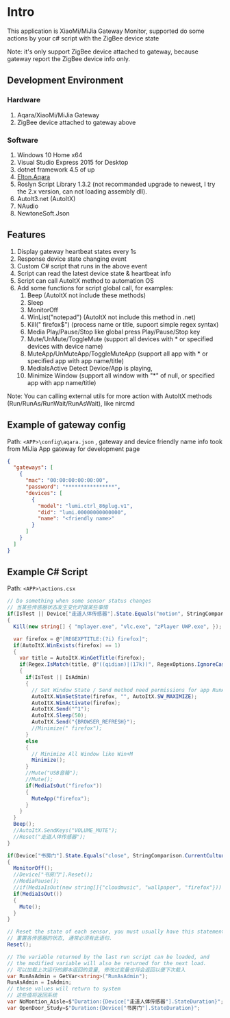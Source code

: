 ﻿# Intro

This application is XiaoMi/MiJia Gateway Monitor, supported 
do some actions by your c# script with the ZigBee device state

Note: it's only support ZigBee device attached to gateway, 
because gateway report the ZigBee device info only.

## Development Environment

### Hardware

1. Aqara/XiaoMi/MiJia Gateway
1. ZigBee device attached to gateway above

### Software

1. Windows 10 Home x64
1. Visual Studio Express 2015 for Desktop
1. dotnet framework 4.5 of up
1. [Elton.Aqara](https://github.com/eltonfan/aqara-dotnet-sdk)
1. Roslyn Script Library 1.3.2 (not recommanded upgrade to newest, I try the 2.x version, can not loading assembly dll).
1. AutoIt3.net (AutoItX)
1. NAudio
1. NewtoneSoft.Json

## Features

1. Display gateway heartbeat states every 1s
1. Response device state changing event
1. Custom C# script that runs in the above event
1. Script can read the latest device state & heartbeat info
1. Script can call AutoItX method to automation OS
1. Add some functions for script global call, for examples:
	1. Beep (AutoItX not include these methods)
	1. Sleep
	1. MonitorOff
	1. WinList("notepad") (AutoItX not include this method in .net)
	1. Kill(" firefox$") (process name or title, supoort simple regex syntax)
	1. Media Play/Pause/Stop like global press Play/Pause/Stop key
	1. Mute/UnMute/ToggleMute (support all devices with * or specified devices with device name)
	1. MuteApp/UnMuteApp/ToggleMuteApp (support all app with * or specified app with app name/title)
	1. MediaIsActive Detect Device/App is playing,
	1. Minimize Window (support all window with "*" of null, or specified app with app name/title)

Note: You can calling external utils for more action with AutoItX methods (Run/RunAs/RunWait/RunAsWait), like nircmd 

## Example of gateway config

Path: `<APP>\config\aqara.json` , gateway and device friendly name info took from MiJia App gateway for development page

```json
{
  "gateways": [
    {
      "mac": "00:00:00:00:00:00",
      "password": "****************",
      "devices": [
        {
          "model": "lumi.ctrl_86plug.v1",
          "did": "lumi.00000000000000",
          "name": "<friendly name>"
        }
      ]
    }
  ]
}

```

## Example C# Script

Path: `<APP>\actions.csx`

```csharp
// Do something when some sensor status changes
// 当某些传感器状态发生变化时做某些事情
if(IsTest || Device["走道人体传感器"].State.Equals("motion", StringComparison.CurrentCultureIgnoreCase))
{
  Kill(new string[] { "mplayer.exe", "vlc.exe", "zPlayer UWP.exe", });

  var firefox = @"[REGEXPTITLE:(?i) firefox]";
  if(AutoItX.WinExists(firefox) == 1)
  {
    var title = AutoItX.WinGetTitle(firefox);
    if(Regex.IsMatch(title, @"((qidian)|(17k))", RegexOptions.IgnoreCase))
    {
      if(IsTest || IsAdmin)
      {
        // Set Window State / Send method need permissions for app RunAsAdminstrator
        AutoItX.WinSetState(firefox, "", AutoItX.SW_MAXIMIZE);
        AutoItX.WinActivate(firefox);
        AutoItX.Send("^1");
        AutoItX.Sleep(50);
        AutoItX.Send("{BROWSER_REFRESH}");
        //Minimize(" firefox");
      }
      else
      {
        // Minimize All Window like Win+M
        Minimize();
      }
      //Mute("USB音箱");
      //Mute();
      if(MediaIsOut("firefox"))
      {
        MuteApp("firefox");
      }
    }
  }
  Beep();
  //AutoItX.SendKeys("VOLUME_MUTE");
  //Reset("走道人体传感器");
}

if(Device["书房门"].State.Equals("close", StringComparison.CurrentCultureIgnoreCase))
{
  MonitorOff();
  //Device["书房门"].Reset();
  //MediaPause();
  //if(MediaIsOut(new string[]{"cloudmusic", "wallpaper", "firefox"}))
  if(MediaIsOut())
  {
    Mute();
  }
}

// Reset the state of each sensor, you must usually have this statement.
// 重置各传感器的状态, 通常必须有此语句.
Reset();

// The variable returned by the last run script can be loaded, and 
// the modified variable will also be returned for the next load.
// 可以加载上次运行的脚本返回的变量, 修改过变量也将会返回以便下次载入
var RunAsAdmin = GetVar<string>("RunAsAdmin");
RunAsAdmin = IsAdmin;
// these values will return to system
// 这些值将返回系统
var NoMontion_Aisle=$"Duration:{Device["走道人体传感器"].StateDuration}";
var OpenDoor_Study=$"Duration:{Device["书房门"].StateDuration}";
```